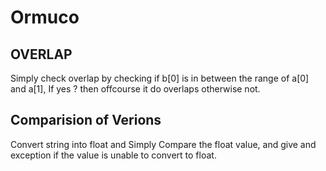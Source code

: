# Ormuco

## OVERLAP 

Simply check overlap by checking if b[0] is in between the range of a[0] and a[1], If yes ? then offcourse it do overlaps otherwise not.


## Comparision of Verions 
 
 Convert string into float and Simply Compare the float value, and give and exception if the value is unable to convert to float.
